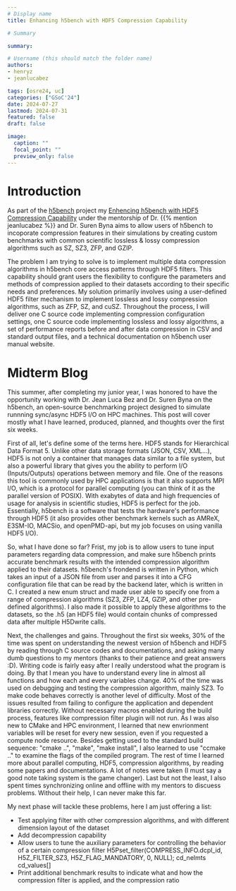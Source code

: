 ```yaml
---
# Display name
title: Enhancing h5bench with HDF5 Compression Capability 

# Summary

summary:

# Username (this should match the folder name)
authors:
- henryz
- jeanlucabez

tags: [osre24, uc]
categories: ["GSoC'24"]
date: 2024-07-27
lastmod: 2024-07-31
featured: false
draft: false

image:
  caption: ""
  focal_point: ""
  preview_only: false
---
```


# Introduction

As part of the [h5bench](/project/osre24/lbl/h5bench) project my [Enhencing h5bench with HDF5 Compression Capability](https://summerofcode.withgoogle.com/myprojects/details/n0H28Z40) under the mentorship of Dr. {{% mention jeanlucabez %}} and Dr. Suren Byna aims to allow users of h5bench to incoporate compression features in their simulations by creating custom benchmarks with common scientific lossless & lossy compression algorithms such as SZ, SZ3, ZFP, and GZIP.  

The problem I am trying to solve is to implement multiple data compression algorithms in h5bench core access patterns through HDF5 filters. This capability should grant users the flexibility to configure the parameters and methods of compression applied to their datasets according to their specific needs and preferences. My solution primarily involves using a user-defined HDF5 filter mechanism to implement lossless and lossy compression algorithms, such as ZFP, SZ, and cuSZ. Throughout the process, I will deliver one C source code implementing compression configuration settings, one C source code implementing lossless and lossy algorithms, a set of performance reports before and after data compression in CSV and standard output files, and a technical documentation on h5bench user manual website.

# Midterm Blog

This summer, after completing my junior year, I was honored to have the opportunity working with Dr. Jean Luca Bez and Dr. Suren Byna on the h5bench, an open-source benchmarking project designed to simulate runnning sync/async HDF5 I/O on HPC machines. This post will cover mostly what I have learned, produced, planned, and thoughts over the first six weeks.

First of all, let's define some of the terms here. HDF5 stands for Hierarchical Data Format 5. Unlike other data storage formats (JSON, CSV, XML...), HDF5 is not only a container that manages data similar to a file system, but also a powerful library that gives you the ability to perform I/O (Inputs/Outputs) operations between memory and file. One of the reasons this tool is commonly used by HPC applications is that it also supports MPI I/O, which is a protocol for parallel computing (you can think of it as the parallel version of POSIX). With exabytes of data and high frequencies of usage for analysis in scientific studies, HDF5 is perfect for the job. Essentially, h5bench is a software that tests the hardware's performance through HDF5 (it also provides other benchmark kernels such as AMReX, E3SM-IO, MACSio, and openPMD-api, but my job focuses on using vanilla HDF5 I/O).

So, what I have done so far? Frist, my job is to allow users to tune input parameters regarding data compression, and make sure h5bench prints accurate benchmark results with the intended compression algorithm applied to their datasets. h5bench's frondend is written in Python, which takes an input of a JSON file from user and parses it into a CFG configuration file that can be read by the backend later, which is written in C. I created a new enum struct and made user able to specify one from a range of compression algorithms (SZ3, ZFP, LZ4, GZIP, and other pre-defined algorithms). I also made it possible to apply these algorithms to the datasets, so the .h5 (an HDF5 file) would contain chunks of compressed data after multiple H5Dwrite calls.

Next, the challenges and gains. Throughout the first six weeks, 30% of the time was spent on understanding the newest version of h5bench and HDF5 by reading through C source codes and documentations, and asking many dumb questions to my mentors (thanks to their patience and great answers :D). Writing code is fairly easy after I really understood what the program is doing. By that I mean you have to understand every line in almost all functions and how each and every variables change. 40% of the time was used on debugging and testing the compression algorithm, mainly SZ3. To make code behaves correctly is another level of difficulty. Most of the issues resulted from failing to configure the application and dependent libraries correctly. Without necessary macros enabled during the build process, features like compression filter plugin will not run. As I was also new to CMake and HPC environment, I learned that new envrionment variables will be reset for every new session, even if you requested a compute node resource. Besides getting used to the standard build sequence: "cmake ..", "make", "make install", I also learned to use "ccmake .." to examine the flags of the compiled program. The rest of time I learned more about parallel computing, HDF5, compression algorithms, by reading some papers and documentations. A lot of notes were taken (I must say a good note taking system is the game changer). Last but not the least, I also spent times synchronizing online and offline with my mentors to discuess problems. Without their help, I can never make this far.

My next phase will tackle these problems, here I am just offering a list:
- Test applying filter with other compression algorithms, and with different dimension layout of the dataset
- Add decompression capability
- Allow users to tune the auxiliary parameters for controlling the behavior of a certain compression filter H5Pset_filter(COMPRESS_INFO.dcpl_id, H5Z_FILTER_SZ3, H5Z_FLAG_MANDATORY, 0, NULL); cd_nelmts cd_values[]
- Print additional benchmark results to indicate what and how the compression filter is applied, and the compression ratio

